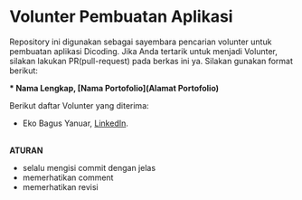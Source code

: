 # Volunter Pembuatan Aplikasi
 
Repository ini digunakan sebagai sayembara pencarian volunter untuk pembuatan aplikasi Dicoding. Jika Anda tertarik untuk menjadi Volunter, silakan lakukan PR(pull-request) pada berkas ini ya. Silakan gunakan format berikut:


**\* Nama Lengkap, [Nama Portofolio](Alamat Portofolio)**


Berikut daftar Volunter yang diterima:
* Eko Bagus Yanuar, [LinkedIn](https://www.linkedin.com/in/eko-bagus-yanuar-611086193/).

<br>**ATURAN**
* selalu mengisi commit dengan jelas
* memerhatikan comment
* memerhatikan revisi
